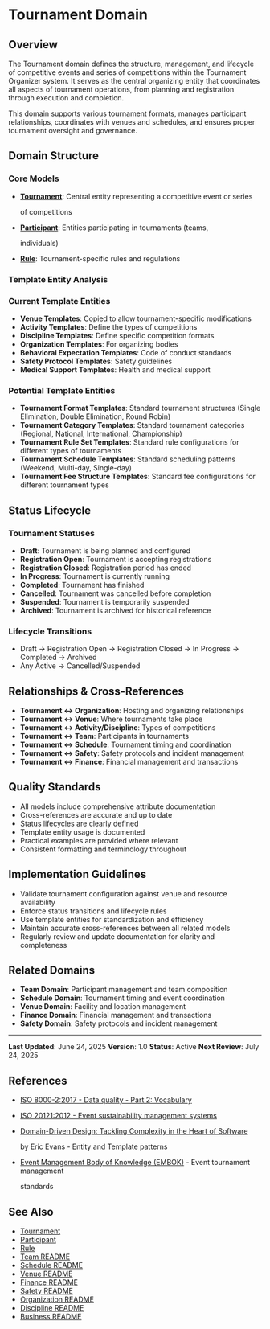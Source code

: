 # **Tournament Domain**

## **Overview**

The Tournament domain defines the structure, management, and lifecycle of competitive events and series of competitions
within the Tournament Organizer system. It serves as the central organizing entity that coordinates all aspects of
tournament operations, from planning and registration through execution and completion.

This domain supports various tournament formats, manages participant relationships, coordinates with venues and
schedules, and ensures proper tournament oversight and governance.

## **Domain Structure**

### **Core Models**

- **[Tournament](../tournament/tournament.md)**: Central entity representing a competitive event or series

  of competitions

- **[Participant](../tournament/participant.md)**: Entities participating in tournaments (teams,

  individuals)

- **[Rule](../tournament/rule.md)**: Tournament-specific rules and regulations

### **Template Entity Analysis**

### **Current Template Entities**

- **Venue Templates**: Copied to allow tournament-specific modifications
- **Activity Templates**: Define the types of competitions
- **Discipline Templates**: Define specific competition formats
- **Organization Templates**: For organizing bodies
- **Behavioral Expectation Templates**: Code of conduct standards
- **Safety Protocol Templates**: Safety guidelines
- **Medical Support Templates**: Health and medical support

### **Potential Template Entities**

- **Tournament Format Templates**: Standard tournament structures (Single Elimination, Double Elimination, Round Robin)
- **Tournament Category Templates**: Standard tournament categories (Regional, National, International, Championship)
- **Tournament Rule Set Templates**: Standard rule configurations for different types of tournaments
- **Tournament Schedule Templates**: Standard scheduling patterns (Weekend, Multi-day, Single-day)
- **Tournament Fee Structure Templates**: Standard fee configurations for different tournament types

## **Status Lifecycle**

### **Tournament Statuses**

- **Draft**: Tournament is being planned and configured
- **Registration Open**: Tournament is accepting registrations
- **Registration Closed**: Registration period has ended
- **In Progress**: Tournament is currently running
- **Completed**: Tournament has finished
- **Cancelled**: Tournament was cancelled before completion
- **Suspended**: Tournament is temporarily suspended
- **Archived**: Tournament is archived for historical reference

### **Lifecycle Transitions**

- Draft → Registration Open → Registration Closed → In Progress → Completed → Archived
- Any Active → Cancelled/Suspended

## **Relationships & Cross-References**

- **Tournament ↔ Organization**: Hosting and organizing relationships
- **Tournament ↔ Venue**: Where tournaments take place
- **Tournament ↔ Activity/Discipline**: Types of competitions
- **Tournament ↔ Team**: Participants in tournaments
- **Tournament ↔ Schedule**: Tournament timing and coordination
- **Tournament ↔ Safety**: Safety protocols and incident management
- **Tournament ↔ Finance**: Financial management and transactions

## **Quality Standards**

- All models include comprehensive attribute documentation
- Cross-references are accurate and up to date
- Status lifecycles are clearly defined
- Template entity usage is documented
- Practical examples are provided where relevant
- Consistent formatting and terminology throughout

## **Implementation Guidelines**

- Validate tournament configuration against venue and resource availability
- Enforce status transitions and lifecycle rules
- Use template entities for standardization and efficiency
- Maintain accurate cross-references between all related models
- Regularly review and update documentation for clarity and completeness

## **Related Domains**

- **Team Domain**: Participant management and team composition
- **Schedule Domain**: Tournament timing and event coordination
- **Venue Domain**: Facility and location management
- **Finance Domain**: Financial management and transactions
- **Safety Domain**: Safety protocols and incident management

---

**Last Updated**: June 24, 2025 **Version**: 1.0 **Status**: Active **Next Review**: July 24, 2025

## References

- [ISO 8000-2:2017 - Data quality - Part 2: Vocabulary](https://www.iso.org/standard/36326.html)
- [ISO 20121:2012 - Event sustainability management systems](https://www.iso.org/standard/54552.html)
- [Domain-Driven Design: Tackling Complexity in the Heart of Software](https://www.amazon.com/Domain-Driven-Design-Tackling-Complexity-Software/dp/0321125215)

  by Eric Evans - Entity and Template patterns

- [Event Management Body of Knowledge (EMBOK)](https://www.embok.org/index.php/embok-model) - Event tournament management

  standards

## See Also

- [Tournament](../tournament/tournament.md)
- [Participant](../tournament/participant.md)
- [Rule](../tournament/rule.md)
- [Team README](../team/README.md)
- [Schedule README](../schedule/README.md)
- [Venue README](../venue/README.md)
- [Finance README](../finance/README.md)
- [Safety README](../safety/README.md)
- [Organization README](../organization/README.md)
- [Discipline README](../discipline/README.md)
- [Business README](../README.md)
